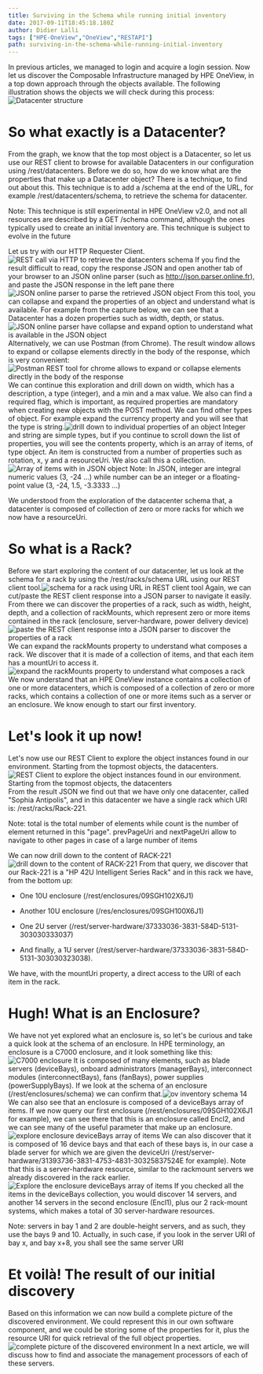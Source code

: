 ```yaml
---
title: Surviving in the Schema while running initial inventory
date: 2017-09-11T18:45:18.180Z
author: Didier Lalli 
tags: ["HPE-OneView","OneView","RESTAPI"]
path: surviving-in-the-schema-while-running-initial-inventory
---
```

In previous articles, we managed to login and acquire a login session.
Now let us discover the Composable Infrastructure managed by HPE
OneView, in a top down approach through the objects available. The
following illustration shows the objects we will check during this
process:![Datacenter structure](/uploads/media/2017/9/ov-inventory-schema-1-1505155314126.png)
# So what exactly is a Datacenter?

From the graph, we know that the top most object is a Datacenter, so let
us use our REST client to browse for available Datacenters in our
configuration using /rest/datacenters. Before we do so, how do we know
what are the properties that make up a Datacenter object? There is a
technique, to find out about this. This technique is to add a /schema at
the end of the URL, for example /rest/datacenters/schema, to retrieve
the schema for datacenter.

Note: This technique is still experimental in HPE OneView v2.0, and not
all resources are described by a GET /schema command, although the ones
typically used to create an initial inventory are. This technique is
subject to evolve in the future

Let us try with our HTTP Requester Client.![REST call via HTTP to retrieve the datacenters schema](/uploads/media/2017/9/ov-inventory-schema-2-1505155330418.png)
If you find the result difficult to read, copy the response JSON and
open another tab of your browser to an JSON online parser (such as
http://json.parser.online.fr), and paste the JSON response in the left
pane there![JSON online parser to parse the retrieved JSON object](/uploads/media/2017/9/ov-inventory-schema-3-1505155337227.png)
From this tool, you can collapse and expand the properties of an object
and understand what is available. For example from the capture below, we
can see that a Datacenter has a dozen properties such as width, depth,
or status.![JSON online parser have collapse and expand option to understand what is available in the JSON object](/uploads/media/2017/9/ov-inventory-schema-4-1505155343740.png)
Alternatively, we can use Postman (from Chrome). The result window
allows to expand or collapse elements directly in the body of the
response, which is very convenient:![Postman REST tool for chrome allows to expand or collapse elements directly in the body of the response](/uploads/media/2017/9/ov-inventory-schema-5-1505155351099.png)
We can continue this exploration and drill down on width, which has a
description, a type (integer), and a min and a max value. We also can
find a required flag, which is important, as required properties are
mandatory when creating new objects with the POST method. We can find
other types of object. For example expand the currency property and you
will see that the type is string.![drill down to individual properties of an object](/uploads/media/2017/9/ov-inventory-schema-6-1505155367635.png)
Integer and string are simple types, but if you continue to scroll down
the list of properties, you will see the contents property, which is an
array of items, of type object. An item is constructed from a number of
properties such as rotation, x, y and a resourceUri. We also call this a
collection.![Array of items with in JSON object](/uploads/media/2017/9/ov-inventory-schema-7-1505155374560.png)
Note: In JSON, integer are integral numeric values (3, -24 …) while
number can be an integer or a floating-point value (3, -24, 1.5, -3.3333
…)

We understood from the exploration of the datacenter schema that, a
datacenter is composed of collection of zero or more racks for which we
now have a resourceUri.

# So what is a Rack?

Before we start exploring the content of our datacenter, let us look at
the schema for a rack by using the /rest/racks/schema URL using our REST
client tool.![schema for a rack using URL in REST client tool](/uploads/media/2017/9/ov-inventory-schema-8-1505155381704.png)
Again, we can cut/paste the REST client response into a JSON parser to
navigate it easily. From there we can discover the properties of a rack,
such as width, height, depth, and a collection of rackMounts, which
represent zero or more items contained in the rack (enclosure,
server-hardware, power delivery device)![paste the REST client response into a JSON parser to discover the properties of a rack](/uploads/media/2017/9/ov-inventory-schema-9-1505155389486.png)
We can expand the rackMounts property to understand what composes a
rack. We discover that it is made of a collection of items, and that
each item has a mountUri to access it.![expand the rackMounts property to understand what composes a rack](/uploads/media/2017/9/ov-inventory-schema-10-1505155395931.png)
We now understand that an HPE OneView instance contains a collection of
one or more datacenters, which is composed of a collection of zero or
more racks, which contains a collection of one or more items such as a
server or an enclosure. We know enough to start our first inventory.

# Let's look it up now!

Let's now use our REST Client to explore the object instances found in
our environment. Starting from the topmost objects, the datacenters.![REST Client to explore the object instances found in our environment. Starting from the topmost objects, the datacenters](/uploads/media/2017/9/ov-inventory-schema-11-1505155402777.png)
From the result JSON we find out that we have only one datacenter,
called "Sophia Antipolis", and in this datacenter we have a single rack
which URI is: /rest/racks/Rack-221.

Note: total is the total number of elements while count is the number of
element returned in this "page". prevPageUri and nextPageUri allow to
navigate to other pages in case of a large number of items

We can now drill down to the content of RACK-221![drill down to the content of RACK-221](/uploads/media/2017/9/ov-inventory-schema-12-1505155409949.png)
From that query, we discover that our Rack-221 is a "HP 42U Intelligent
Series Rack" and in this rack we have, from the bottom up:

-   One 10U enclosure (/rest/enclosures/09SGH102X6J1)

-   Another 10U enclosure (/res/enclosures/09SGH100X6J1)

-   One 2U
    server (/rest/server-hardware/37333036-3831-584D-5131-303030333037)

-   And finally, a 1U
    server (/rest/server-hardware/37333036-3831-584D-5131-303030323038).

We have, with the mountUri property, a direct access to the URI of each
item in the rack.

# Hugh! What is an Enclosure?

We have not yet explored what an enclosure is, so let's be curious and
take a quick look at the schema of an enclosure. In HPE terminology, an
enclosure is a C7000 enclosure, and it look something like this:![C7000 enclosure](/uploads/media/2017/9/ov-inventory-schema-13-1505155418059.png)
It is composed of many elements, such as blade servers (deviceBays),
onboard administrators (managerBays), interconnect modules
(interconnectBays), fans (fanBays), power supplies (powerSupplyBays). If
we look at the schema of an enclosure (/rest/enclosures/schema) we can
confirm that.![ov inventory schema 14](/uploads/media/2017/9/ov-inventory-schema-14-1505155424179.png)
We can also see that an enclosure is composed of a deviceBays array of
items. If we now query our first enclosure
(/rest/enclosures/09SGH102X6J1 for example), we can see there that this
is an enclosure called Encl2, and we can see many of the useful
parameter that make up an enclosure.![explore enclosure deviceBays array of items](/uploads/media/2017/9/ov-inventory-schema-15-1505155430487.png)
We can also discover that it is composed of 16 device bays and that each
of these bays is, in our case a blade server for which we are given the
deviceUri (/rest/server-hardware/31393736-3831-4753-4831-30325837524E
for example). Note that this is a server-hardware resource, similar to
the rackmount servers we already discovered in the rack earlier.![Explore the enclosure deviceBays array of items](/uploads/media/2017/9/ov-inventory-schema-16-1505155436138.png)
If you checked all the items in the deviceBays collection, you would
discover 14 servers, and another 14 servers in the second enclosure
(Encl1), plus our 2 rack-mount systems, which makes a total of 30
server-hardware resources.

Note: servers in bay 1 and 2 are double-height servers, and as such,
they use the bays 9 and 10. Actually, in such case, if you look in the
server URI of bay x, and bay x+8, you shall see the same server URI

# Et voilà! The result of our initial discovery

Based on this information we can now build a complete picture of the
discovered environment. We could represent this in our own software
component, and we could be storing some of the properties for it, plus
the resource URI for quick retrieval of the full object properties.![complete picture of the discovered environment](/uploads/media/2017/9/ov-inventory-schema-17-1505155441995.png)
In a next article, we will discuss how to find and associate the
management processors of each of these servers.